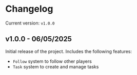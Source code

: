 # Changelog
Current version: `v1.0.0`

## v1.0.0 - 06/05/2025
Initial release of the project. Includes the following features:
- `Follow` system to follow other players
- `Task` system to create and manage tasks